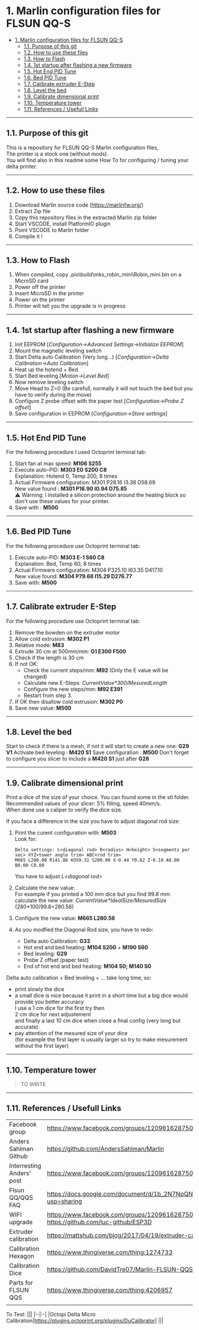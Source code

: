 # 1. Marlin configuration files for FLSUN QQ-S

- [1. Marlin configuration files for FLSUN QQ-S](#1-marlin-configuration-files-for-flsun-qq-s)
  - [1.1. Purpose of this git](#11-purpose-of-this-git)
  - [1.2. How to use these files](#12-how-to-use-these-files)
  - [1.3. How to Flash](#13-how-to-flash)
  - [1.4. 1st startup after flashing a new firmware](#14-1st-startup-after-flashing-a-new-firmware)
  - [1.5. Hot End PID Tune](#15-hot-end-pid-tune)
  - [1.6. Bed PID Tune](#16-bed-pid-tune)
  - [1.7. Calibrate extruder E-Step](#17-calibrate-extruder-e-step)
  - [1.8. Level the bed](#18-level-the-bed)
  - [1.9. Calibrate dimensional print](#19-calibrate-dimensional-print)
  - [1.10. Temperature tower](#110-temperature-tower)
  - [1.11. References / Usefull Links](#111-references--usefull-links)

---

## 1.1. Purpose of this git

This is a repository for FLSUN QQ-S Marlin configuration files,  
The printer is a stock one (without mods).  
You will find also in this readme some How To for configuring / tuning your delta printer.  

---

## 1.2. How to use these files

1. Download Marlin source code (<https://marlinfw.org/>)  
2. Extract Zip file
3. Copy this repository files in the extracted Marlin zip folder  
4. Start VSCODE, install PlatformIO plugin  
5. Point VSCODE to Marlin folder  
6. Compile it !  

---

## 1.3. How to Flash

1. When compiled, copy .pio\build\mks_robin_mini\Robin_mini.bin on a MicroSD card  
2. Power off the printer
3. Insert MicroSD in the printer  
4. Power on the printer  
5. Printer will tell you the upgrade is in progress  

---

## 1.4. 1st startup after flashing a new firmware

1. Init EEPROM [*Configuration->Advanced Settings->Initialize EEPROM*]  
2. Mount the magnetic leveling switch  
3. Start Delta auto Calibration (Very long...) [*Configuration->Delta Calibration->Auto Calibration*]  
4. Heat up the hotend + Bed
5. Start Bed leveling [*Motion->Level Bed*]  
6. Now remove leveling switch  
7. Move Head to Z=0 (Be carefull, normally it will not touch the bed but you have to verify during the move)  
8. Configure Z probe offset with the paper test [*Configuration->Probe Z offset*]  
9. Save configuration in EEPROM [*Configuration->Store settings*]

---

## 1.5. Hot End PID Tune

For the following procedure I used Octoprint terminal tab:  

1. Start fan at max speed: **M106 S255**  
2. Execute auto-PID: **M303 E0 S200 C8**  
   Explanation: Hotend 0, Temp 200, 8 times  
3. Actual Firmware configuration: M301 P28.16 I3.38 D58.69  
   New value found : **M301 P16.90 I0.94 D75.85**  
   :warning: Warning: I installed a silicon protection around the heating block so don't use these values for your printer.
4. Save with : **M500**

---

## 1.6. Bed PID Tune

For the following procedure use Octoprint terminal tab:  

1. Execute auto-PID: **M303 E-1 S60 C8**  
   Explanation: Bed, Temp 60, 8 times  
2. Actual Firmware configuration: M304 P325.10 I63.35 D417.10  
   New value found: **M304 P79.68 I15.29 D276.77**
3. Save with: **M500**

---

## 1.7. Calibrate extruder E-Step

For the following procedure use Octoprint terminal tab:  

1. Remove the bowden on the extruder motor
2. Allow cold extrusion: **M302 P1**
3. Relative mode: **M83**
4. Extrude 30 cm at 500mm/min: **G1 E300 F500**
5. Check if the length is 30 cm
6. If not OK:
   - Check the current steps/mm: **M92** (Only the E value will be changed)
   - Calculate new E-Steps: *CurrentValue\*300/MesuredLength*
   - Configure the new steps/mm: **M92 E391**
   - Restart from step 3.
7. If OK then disallow cold extrusion: **M302 P0**
8. Save new value: **M500**

---

## 1.8. Level the bed

Start to check if there is a mesh, if not it will start to create a new one: **G29 V1**
Activate bed leveling : **M420 S1**
Save configuration : **M500**
Don't forget to configure you slicer to include a **M420 S1** just after **G28**

---

## 1.9. Calibrate dimensional print

Print a dice of the size of your choice.  You can found some in the stl folder.  
Recommended values of your slicer: 5% filling, speed 40mm/s.  
When done use a caliper to verify the dice size.  

If you face a difference in the size you have to adjust diagonal rod size:  

1. Print the curent configuration with: **M503**  
   Look for:  

   ```text
   Delta settings: L<diagonal rod> R<radius> H<height> S<segments per sec> XYZ<tower angle trim> ABC<rod trim>  
   M665 L280.00 R141.86 H359.31 S200.00 X-0.44 Y0.62 Z-0.18 A0.00 B0.00 C0.00
   ```

   You have to adjust *L\<diagonal rod\>*

2. Calculate the new value:  
For example if you printed a 100 mm dice but you find 99.8 mm:  
calculate the new value: *CurrentValue\*IdealSize/MesuredSize*  (280*100/99.8=280.56)  

3. Configure the new value: **M665 L280.56**

4. As you modfied the Diagonal Rod size, you have to redo:
   - Delta auto Calibration: **G33**  
   - Hot end and bed heating: **M104 S200** + **M190 S60**
   - Bed leveling: **G29**
   - Probe Z offset (paper test)
   - End of hot end and bed heating: **M104 S0; M140 S0**

Delta auto calibration + Bed leveling + ... take long time, so:

- print slowly the dice
- a small dice is nice because it print in a short time but a big dice would provide you better accuracy  
  I use a 1 cm dice for the first try then  
  2 cm dice for next adjustement  
  and finally a last 10 cm dice when close a final config (very long but accurate)  
- pay attention of the mesured size of your dice  
  (for example the first layer is usually larger so try to make mesurement without the first layer)  

---

## 1.10. Temperature tower

> TO WRITE

---

## 1.11. References / Usefull Links

|||
|:----|:---|
|Facebook group|<https://www.facebook.com/groups/120961628750040/>|
|Anders Sahlman Github|<https://github.com/AndersSahlman/Marlin>|
|Interresting Anders' post|<https://www.facebook.com/groups/120961628750040/permalink/593987384780793/>|
|Flsun QQ/QQS FAQ|<https://docs.google.com/document/d/1b_2N7NpQN2e96VPfVc_poLPOWwkM93tdAHZWOD4WEw8/edit?usp=sharing>|
|WIFI upgrade|<https://www.facebook.com/groups/120961628750040/?post_id=623723315140533><BR><https://github.com/luc-github/ESP3D>|
|Extruder calibration|<https://mattshub.com/blog/2017/04/19/extruder-calibration>|
|Calibration Hexagon|<https://www.thingiverse.com/thing:1274733>|
|Calibration Dice|<https://github.com/DavidTre07/Marlin-FLSUN-QQS-Configurations/tree/master/stl/Cube>|
|Parts for FLSUN QQS|<https://www.thingiverse.com/thing:4206957>|
|||

To Test:
|||
|:-|:-|
|Octopi Delta Micro Calibration|<https://plugins.octoprint.org/plugins/DuCalibrator>|
|||
